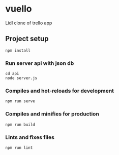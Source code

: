# vuello
Lidl clone of trello app

## Project setup
```
npm install
```
### Run server api with json db
```
cd api
node server.js
```
### Compiles and hot-reloads for development
```
npm run serve
```

### Compiles and minifies for production
```
npm run build
```

### Lints and fixes files
```
npm run lint
```
